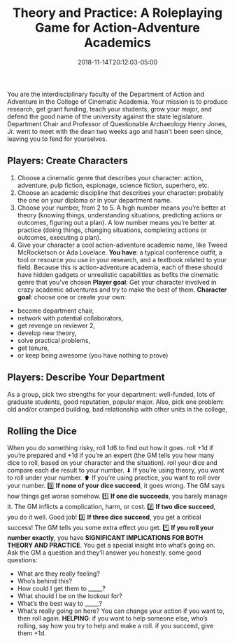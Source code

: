 ﻿---
title: "Theory and Practice: A Roleplaying Game for Action-Adventure Academics"
date: 2018-11-14T20:12:03-05:00
draft: true
---

You are the interdisciplinary faculty of the Department of Action and Adventure in the College of Cinematic Academia. Your mission is to produce research, get grant funding, teach your students, grow your major, and defend the good name of the university against the state legislature. Department Chair and Professor of Questionable Archaeology Henry Jones, Jr. went to meet with the dean two weeks ago and hasn't been seen since, leaving you to fend for yourselves.

## Players: Create Characters

1. Choose a cinematic genre that describes your character: action, adventure, pulp fiction, espionage, science fiction, superhero, etc.
2. Choose an academic discipline that describes your character: probably the one on your diploma or in your department name.
3. Choose your number, from 2 to 5. A high number means you’re better at theory (knowing things, understanding situations, predicting actions or outcomes, figuring out a plan). A low number means you’re better at practice (doing things, changing situations, completing actions or outcomes, executing a plan).
4. Give your character a cool action-adventure academic name, like Tweed McRocketson or Ada Lovelace.
**You have**: a typical conference outfit, a tool or resource you use in your research, and a textbook related to your field. Because this is action-adventure academia, each of these should have hidden gadgets or unrealistic capabilities as befits the cinematic genre that you've chosen
**Player goal**: Get your character involved in crazy academic adventures and try to make the best of them.
**Character goal**: choose one or create your own: 
- become department chair,
- network with potential collaborators,
- get revenge on reviewer 2,
- develop new theory,
- solve practical problems,
- get tenure,
- or keep being awesome (you have nothing to prove)

## Players: Describe Your Department

As a group, pick two strengths for your department: well-funded, lots of graduate students, good reputation, popular major. 
Also, pick one problem: old and/or cramped building, bad relationship with other units in the college, 

## Rolling the Dice

When you do something risky, roll 1d6 to find out how it goes. roll +1d if you’re prepared and +1d if you’re an expert (the GM tells you how many dice to roll, based on your character and the situation). roll your dice and compare each die result to your number.
⬇ If you’re using theory, you want to roll under your number.
⬆ If you’re using practice, you want to roll over your number.
0️⃣ **If none of your dice succeed**, it goes wrong. The GM says how things get worse somehow.
1️⃣ **If one die succeeds**, you barely manage it. The GM inflicts a complication, harm, or cost. 
2️⃣ **If two dice succeed**, you do it well. Good job!
3️⃣ **If three dice succeed**, you get a critical success! The GM tells you some extra effect you get. 
*️⃣ **If you roll your number exactly**, you have **SIGNIFICANT IMPLICATIONS FOR BOTH THEORY AND PRACTICE**. You get a special insight into what’s going on. Ask the GM a question and they’ll answer you honestly. some good questions:
- What are they really feeling? 
- Who’s behind this?
- How could I get them to _____?
- What should I be on the lookout for? 
- What’s the best way to _____?
-  What’s really going on here?
You can change your action if you want to, then roll again.
**HELPING**: if you want to help someone else, who’s rolling, say how you try to help and make a roll. if you succeed, give them +1d.